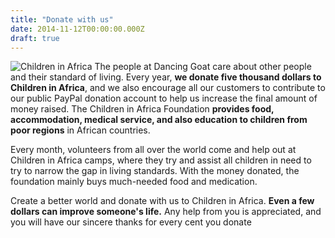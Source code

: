 ```yaml
---
title: "Donate with us"
date: 2014-11-12T00:00:00.000Z
draft: true 
---
```

![Children in Africa](https://assets-us-01.kc-usercontent.com:443/f18c8883-2e55-00da-d0a3-a143391cc4bb/9b86141d-b667-4c35-82b1-826bc151d72a/donate-with-us-1080px.jpg)
The people at Dancing Goat care about other people and their standard of living. Every year, **we donate five thousand dollars to Children in Africa**, and we also encourage all our customers to contribute to our public PayPal donation account to help us increase the final amount of money raised. The Children in Africa Foundation **provides food, accommodation, medical service, and also education to children from poor regions** in African countries.  
  
Every month, volunteers from all over the world come and help out at Children in Africa camps, where they try and assist all children in need to try to narrow the gap in living standards. With the money donated, the foundation mainly buys much-needed food and medication.  
  
Create a better world and donate with us to Children in Africa. **Even a few dollars can improve someone's life.** Any help from you is appreciated, and you will have our sincere thanks for every cent you donate
